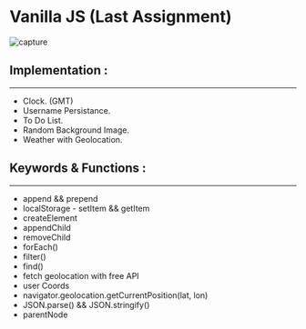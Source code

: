 # Vanilla JS (Last Assignment)

![capture](https://user-images.githubusercontent.com/45188497/90337244-21438280-e01c-11ea-89ac-dba2ce83057b.png)


## Implementation :

---

- Clock. (GMT)
- Username Persistance.
- To Do List.
- Random Background Image.
- Weather with Geolocation.

## Keywords & Functions :

---

- append && prepend
- localStorage - setItem && getItem
- createElement
- appendChild
- removeChild
- forEach()
- filter()
- find()
- fetch geolocation with free API
- user Coords
- navigator.geolocation.getCurrentPosition(lat, lon)
- JSON.parse() && JSON.stringify()
- parentNode
